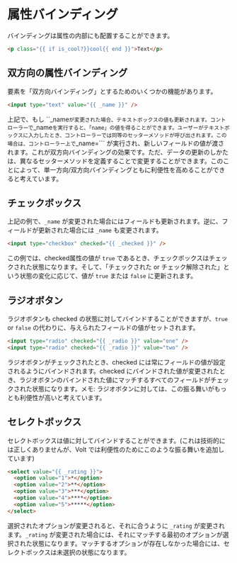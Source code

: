 # 属性バインディング

バインディングは属性の内部にも配置することができます。

```html
<p class="{{ if is_cool?}}cool{{ end }}">Text</p>
```

## 双方向の属性バインディング

要素を「双方向バインディング」とするためのいくつかの機能があります。

```html
<input type="text" value="{{ _name }}" />
```

上記で、もし ``_name``` が変更された場合、テキストボックスの値も更新されます。コントローラーで ```_name``` を実行すると、「name」の値を得ることができます。ユーザーがテキストボックスに入力したとき、コントローラーでは同等のセッターメソッドが呼び出されます。この場合は、コントローラー上で ```_name=``` が実行され、新しいフィールドの値が渡されます。これが双方向バインディングの効果です。ただ、データの更新のしかたは、異なるセッターメソッドを定義することで変更することができます。このことによって、単一方向/双方向バインディングともに利便性を高めることができると考えています。

## チェックボックス

上記の例で、```_name``` が変更された場合にはフィールドも更新されます。逆に、フィールドが更新された場合には ```_name``` も変更されます。

```html
<input type="checkbox" checked="{{ _checked }}" />
```

この例では、checked属性の値が ```true``` であるとき、チェックボックスはチェックされた状態になります。そして、「チェックされた or チェック解除された」という状態の変化に応じて、値が ```true``` または ```false``` に更新されます。

## ラジオボタン

ラジオボタンも checked の状態に対してバインドすることができますが、```true``` or ```false``` の代わりに、与えられたフィールドの値がセットされます。

```html
<input type="radio" checked="{{ _radio }}" value="one" />
<input type="radio" checked="{{ _radio }}" value="two" />
```

ラジオボタンがチェックされたとき、checked には常にフィールドの値が設定されるようにバインドされます。checked にバインドされた値が変更されたとき、ラジオボタンのバインドされた値にマッチするすべてのフィールドがチェックされた状態になります。メモ: ラジオボタンに対しては、この振る舞いがもっとも利便性が高いと考えています。

## セレクトボックス

セレクトボックスは値に対してバインドすることができます。(これは技術的には正しくありませんが、Volt では利便性のためにこのような振る舞いを追加しています)

```html
<select value="{{ _rating }}">
  <option value="1">*</option>
  <option value="2">**</option>
  <option value="3">***</option>
  <option value="4">****</option>
  <option value="5">*****</option>
</select>
```

選択されたオプションが変更されると、それに合うように ```_rating``` が変更されます。```_rating``` が変更された場合には、それにマッチする最初のオプションが選択された状態になります。マッチするオプションが存在しなかった場合には、セレクトボックスは未選択の状態になります。

